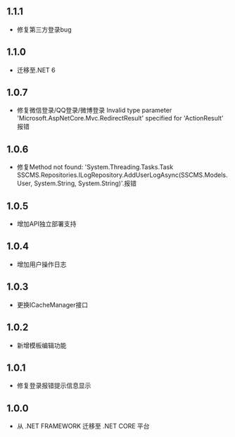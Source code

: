 ## 1.1.1
* 修复第三方登录bug

## 1.1.0
* 迁移至.NET 6

## 1.0.7
* 修复微信登录/QQ登录/微博登录 Invalid type parameter 'Microsoft.AspNetCore.Mvc.RedirectResult' specified for 'ActionResult' 报错

## 1.0.6
* 修复Method not found: 'System.Threading.Tasks.Task SSCMS.Repositories.ILogRepository.AddUserLogAsync(SSCMS.Models.User, System.String, System.String)'.报错

## 1.0.5
* 增加API独立部署支持

## 1.0.4
* 增加用户操作日志

## 1.0.3
* 更换ICacheManager接口

## 1.0.2
* 新增模板编辑功能

## 1.0.1
* 修复登录报错提示信息显示

## 1.0.0
* 从 .NET FRAMEWORK 迁移至 .NET CORE 平台